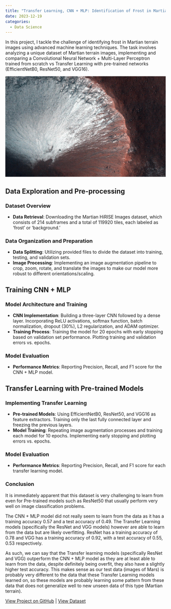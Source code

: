 ```yaml
---
title: "Transfer Learning, CNN + MLP: Identification of Frost in Martian HiRISE Images"
date: 2023-12-19
categories:
  - Data Science
---
```


In this project, I tackle the challenge of identifying frost in Martian terrain images using advanced machine learning techniques. The task involves analyzing a unique dataset of Martian terrain images, implementing and comparing a Convolutional Neural Network + Multi-Layer Perceptron trained from scratch vs Transfer Learning with pre-trained networks (EfficientNetB0, ResNet50, and VGG16).

![Alt text for image](/assets/images/mars-frost.jpeg)

<!--more-->

## Data Exploration and Pre-processing
### Dataset Overview
- **Data Retrieval**: Downloading the Martian HiRISE Images dataset, which consists of 214 subframes and a total of 119920 tiles, each labeled as ‘frost’ or ‘background.’

### Data Organization and Preparation
- **Data Splitting**: Utilizing provided files to divide the dataset into training, testing, and validation sets.
- **Image Processing**: Implementing an image augmentation pipeline to crop, zoom, rotate, and translate the images to make our model more robust to different orientations/scaling.

## Training CNN + MLP
### Model Architecture and Training
- **CNN Implementation**: Building a three-layer CNN followed by a dense layer. Incorporating ReLU activations, softmax function, batch normalization, dropout (30%), L2 regularization, and ADAM optimizer.
- **Training Process**: Training the model for 20 epochs with early stopping based on validation set performance. Plotting training and validation errors vs. epochs.

### Model Evaluation
- **Performance Metrics**: Reporting Precision, Recall, and F1 score for the CNN + MLP model.

## Transfer Learning with Pre-trained Models
### Implementing Transfer Learning
- **Pre-trained Models**: Using EfficientNetB0, ResNet50, and VGG16 as feature extractors. Training only the last fully connected layer and freezing the previous layers.
- **Model Training**: Repeating image augmentation processes and training each model for 10 epochs. Implementing early stopping and plotting errors vs. epochs.

### Model Evaluation
- **Performance Metrics**: Reporting Precision, Recall, and F1 score for each transfer learning model.

### Conclusion
It is immediately apparent that this dataset is very challenging to learn from even for Pre-trained models such as ResNet50 that usually perform very well on image classification problems.

The CNN + MLP model did not really seem to learn from the data as it has a training accuracy 0.57 and a test accuracy of 0.49. The Transfer Learning models (specifically the ResNet and VGG models) however are able to learn from the data but are likely overfitting. ResNet has a training accuracy of 0.78 and VGG has a training accuracy of 0.92, with a test accuracy of 0.55, 0.53 respectively.

As such, we can say that the Transfer learning models (specifically ResNet and VGG) outperform the CNN + MLP model as they are at least able to learn from the data, despite definitely being overfit, they also have a slightly higher test accuracy. This makes sense as our test data (images of Mars) is probably very different to the data that these Transfer Learning models learned on, so these models are probably learning some pattern from these data that does not generalize well to new unseen data of this type (Martian terrain).

[View Project on GitHub](https://github.com/Payapulli/satellite-frost-detection) |
[View Dataset](https://dataverse.jpl.nasa.gov/dataset.xhtml?persistentId=doi:10.48577/jpl.QJ9PYA)